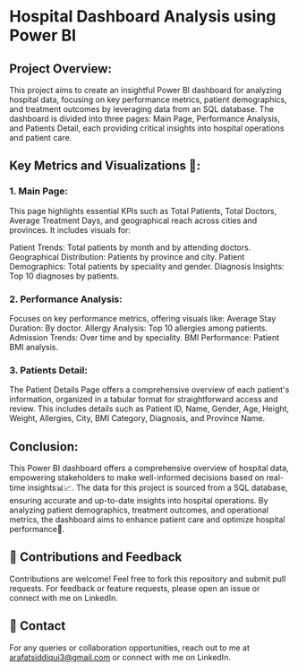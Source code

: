 # Hospital Dashboard Analysis using Power BI

## Project Overview:

This project aims to create an insightful Power BI dashboard for analyzing hospital data, focusing on key performance metrics, patient demographics, and treatment outcomes by leveraging data from an SQL database. The dashboard is divided into three pages: Main Page, Performance Analysis, and Patients Detail, each providing critical insights into hospital operations and patient care.

## Key Metrics and Visualizations 🎯:

### 1. Main Page: 

This page highlights essential KPIs such as Total Patients, Total Doctors, Average Treatment Days, and geographical reach across cities and provinces. It includes visuals for:

Patient Trends: Total patients by month and by attending doctors.
Geographical Distribution: Patients by province and city.
Patient Demographics: Total patients by speciality and gender.
Diagnosis Insights: Top 10 diagnoses by patients.

### 2. Performance Analysis:

Focuses on key performance metrics, offering visuals like:
Average Stay Duration: By doctor.
Allergy Analysis: Top 10 allergies among patients.
Admission Trends: Over time and by speciality.
BMI Performance: Patient BMI analysis.

### 3. Patients Detail:

The Patient Details Page offers a comprehensive overview of each patient's information, organized in a tabular format for straightforward access and review. This includes details such as Patient ID, Name, Gender, Age, Height, Weight, Allergies, City, BMI Category, Diagnosis, and Province Name.

## Conclusion:

This Power BI dashboard offers a comprehensive overview of hospital data, empowering stakeholders to make well-informed decisions based on real-time insights📊📈. The data for this project is sourced from a SQL database, ensuring accurate and up-to-date insights into hospital operations. By analyzing patient demographics, treatment outcomes, and operational metrics, the dashboard aims to enhance patient care and optimize hospital performance🚀.

## 🤝 Contributions and Feedback
Contributions are welcome! Feel free to fork this repository and submit pull requests. For feedback or feature requests, please open an issue or connect with me on LinkedIn.

## 📧 Contact
For any queries or collaboration opportunities, reach out to me at arafatsiddiqui3@gmail.com or connect with me on LinkedIn.
